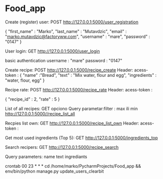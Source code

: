 # Food_app
Create (register) user: POST http://127.0.0.1:5000/user_registration

{ "first_name" : "Marko", "last_name" : "Mutavdzic", "email" : "marko.mutavdzic@factoryww.com", "username" : "mare", "password" : "0147" }

User login: GET http://127.0.0.1:5000/user_login

basic authentication username : "mare" password : "0147"

Create recipe: POST http://127.0.0.1:5000/recipe_create Header: acess-token : { "name" :"Bread", "text" : "Mix water, flour and egg", "ingredients" : "water, flour, egg" }

Recipe rate: POST http://127.0.0.1:5000/recipe_rate Header: acess-token :

{ "recipe_id" : 2, "rate" : 5 }

List of all recipes: GET opciono Query parametar:filter : max ili min http://127.0.0.1:5000//recipe_list_all

Recpies list own: GET http://127.0.0.1:5000/recipe_list_own Header: acess-token :

Get most used ingredients (Top 5): GET http://127.0.0.1:5000/ingredients_top

Search recipers: GET http://127.0.0.1:5000/recipe_search

Query parameters: name text ingrediants


crontab
00 23 * * * cd /home/marko/PycharmProjects/Food_app && env/bin/python manage.py update_users_clearbit

